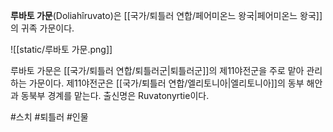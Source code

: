 **루바토 가문**(Doliahîruvato)은 [[국가/퇴틀러 연합/페어미온느 왕국|페어미온느 왕국]]의 귀족 가문이다.

![[static/루바토 가문.png]]

루바토 가문은 [[국가/퇴틀러 연합/퇴틀러군|퇴틀러군]]의 제11야전군을 주로 맡아 관리하는 가문이다. 제11야전군은 [[국가/퇴틀러 연합/엘리토니아|엘리토니아]]의 동부 해안과 동북부 경계를 맡는다. 출신명은 Ruvatonyrtie이다.

#스치 #퇴틀러 #인물 